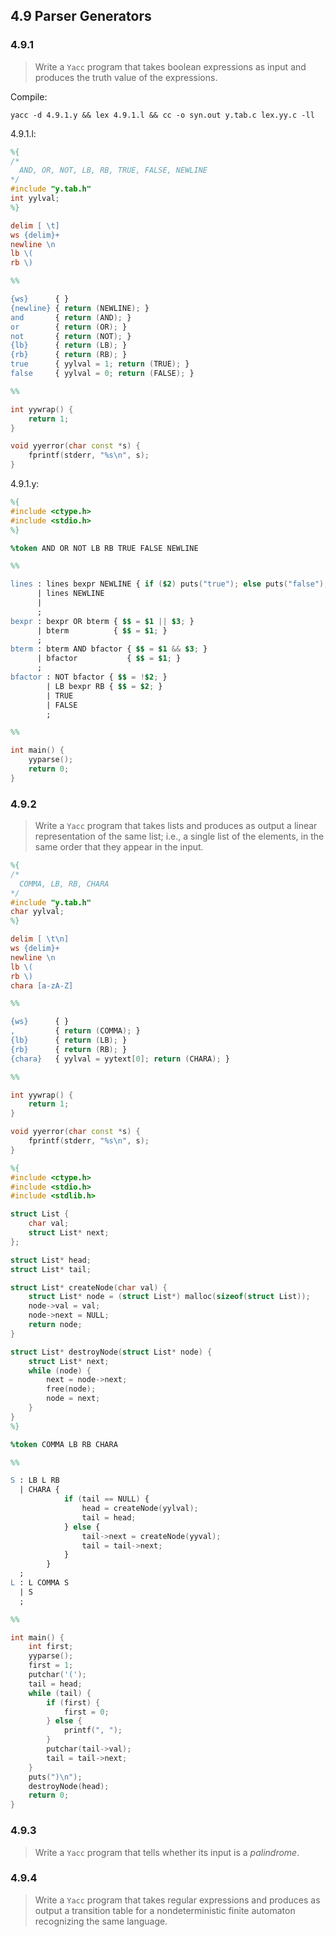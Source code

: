 ## 4.9 Parser Generators

### 4.9.1

> Write a `Yacc` program that takes boolean expressions as input and produces the truth value of the expressions.

Compile:
```
yacc -d 4.9.1.y && lex 4.9.1.l && cc -o syn.out y.tab.c lex.yy.c -ll
```

4.9.1.l:
```lex
%{
/*
  AND, OR, NOT, LB, RB, TRUE, FALSE, NEWLINE
*/
#include "y.tab.h"
int yylval;
%}

delim [ \t]
ws {delim}+
newline \n
lb \(
rb \)

%%

{ws}      { }
{newline} { return (NEWLINE); }
and       { return (AND); }
or        { return (OR); }
not       { return (NOT); }
{lb}      { return (LB); }
{rb}      { return (RB); }
true      { yylval = 1; return (TRUE); }
false     { yylval = 0; return (FALSE); }

%%

int yywrap() {
    return 1;
}

void yyerror(char const *s) {
    fprintf(stderr, "%s\n", s);
}
```

4.9.1.y:
```yacc
%{
#include <ctype.h>
#include <stdio.h>
%}

%token AND OR NOT LB RB TRUE FALSE NEWLINE

%%

lines : lines bexpr NEWLINE { if ($2) puts("true"); else puts("false"); }
      | lines NEWLINE
      |
      ;
bexpr : bexpr OR bterm { $$ = $1 || $3; }
      | bterm          { $$ = $1; }
      ;
bterm : bterm AND bfactor { $$ = $1 && $3; }
      | bfactor           { $$ = $1; }
      ;
bfactor : NOT bfactor { $$ = !$2; }
        | LB bexpr RB { $$ = $2; }
        | TRUE
        | FALSE
        ;

%%

int main() {
    yyparse();
    return 0;
}
```

### 4.9.2

> Write a `Yacc` program that takes lists and produces as output a linear representation of the same list; i.e., a single list of the elements, in the same order that they appear in the input.

```lex
%{
/*
  COMMA, LB, RB, CHARA
*/
#include "y.tab.h"
char yylval;
%}

delim [ \t\n]
ws {delim}+
newline \n
lb \(
rb \)
chara [a-zA-Z]

%%

{ws}      { }
,         { return (COMMA); }
{lb}      { return (LB); }
{rb}      { return (RB); }
{chara}   { yylval = yytext[0]; return (CHARA); }

%%

int yywrap() {
    return 1;
}

void yyerror(char const *s) {
    fprintf(stderr, "%s\n", s);
}
```

```yacc
%{
#include <ctype.h>
#include <stdio.h>
#include <stdlib.h>

struct List {
    char val;
    struct List* next;
};

struct List* head;
struct List* tail;

struct List* createNode(char val) {
    struct List* node = (struct List*) malloc(sizeof(struct List));
    node->val = val;
    node->next = NULL;
    return node;
}

struct List* destroyNode(struct List* node) {
    struct List* next;
    while (node) {
        next = node->next;
        free(node);
        node = next;
    }
}
%}

%token COMMA LB RB CHARA

%%

S : LB L RB
  | CHARA {
            if (tail == NULL) {
                head = createNode(yylval);
                tail = head;
            } else {
                tail->next = createNode(yyval);
                tail = tail->next;
            }
        }
  ;
L : L COMMA S
  | S
  ;

%%

int main() {
    int first;
    yyparse();
    first = 1;
    putchar('(');
    tail = head;
    while (tail) {
        if (first) {
            first = 0;
        } else {
            printf(", ");
        }
        putchar(tail->val);
        tail = tail->next;
    }
    puts(")\n");
    destroyNode(head);
    return 0;
}
```

### 4.9.3

> Write a `Yacc` program that tells whether its input is a _palindrome_.

### 4.9.4

> Write a `Yacc` program that takes regular expressions and produces as output a transition table for a nondeterministic finite automaton recognizing the same language.
